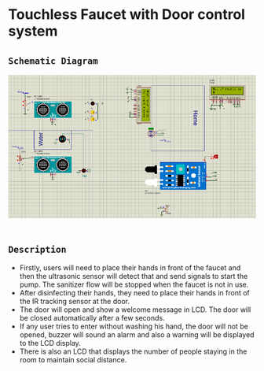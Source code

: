 # Touchless Faucet with Door control system
## `Schematic Diagram` <br> 
![](Touchless_Faucet/sample.png)<br><br>
## `Description` <br>
- Firstly, users will need to place their hands in front of the faucet and then the ultrasonic sensor will detect that and send signals to start the pump. The sanitizer flow will be stopped when the faucet is not in use. 
- After disinfecting their hands, they need to place their hands in front of the IR tracking sensor at the door. 
- The door will open and show a welcome message in LCD. The door will be closed automatically after a few seconds. 
- If any user tries to enter without washing his hand, the door will not be opened, buzzer will sound an alarm and also a warning will be displayed to the LCD display.
- There is also an LCD that displays the number of people staying in the room to maintain social distance.
